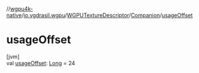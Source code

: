 //[wgpu4k-native](../../../../index.md)/[io.ygdrasil.wgpu](../../index.md)/[WGPUTextureDescriptor](../index.md)/[Companion](index.md)/[usageOffset](usage-offset.md)

# usageOffset

[jvm]\
val [usageOffset](usage-offset.md): [Long](https://kotlinlang.org/api/core/kotlin-stdlib/kotlin/-long/index.html) = 24